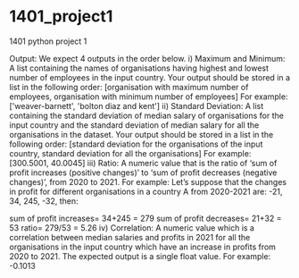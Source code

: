 # 1401_project1
1401 python project 1

Output:
We expect 4 outputs in the order below.
i) Maximum and Minimum: A list containing the names of organisations having highest
and lowest number of employees in the input country. Your output should be
stored in a list in the following order:
[organisation with maximum number of employees, organisation with minimum
number of employees]
For example: ['weaver-barnett', 'bolton diaz and kent']
ii) Standard Deviation: A list containing the standard deviation of median salary of
organisations for the input country and the standard deviation of median salary
for all the organisations in the dataset. Your output should be stored in a list in the
following order:
[standard deviation for the organisations of the input country, standard deviation
for all the organisations]
For example: [300.5001, 40.0045]
iii) Ratio: A numeric value that is the ratio of ‘sum of profit increases (positive
changes)’ to ‘sum of profit decreases (negative changes)’, from 2020 to 2021.
For example:
Let’s suppose that the changes in profit for different organisations in a country A
from 2020-2021 are: -21, 34, 245, -32, then:

sum of profit increases= 34+245 = 279
sum of profit decreases= 21+32 = 53
ratio= 279/53 = 5.26
iv) Correlation: A numeric value which is a correlation between median salaries and
profits in 2021 for all the organisations in the input country which have an increase
in profits from 2020 to 2021. The expected output is a single float value.
For example: -0.1013
